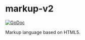 # markup-v2
[![GoDoc](https://godoc.org/github.com/murlokswarm/app/markup?status.svg)](https://godoc.org/github.com/murlokswarm/app/markup)

Markup language based on HTML5.